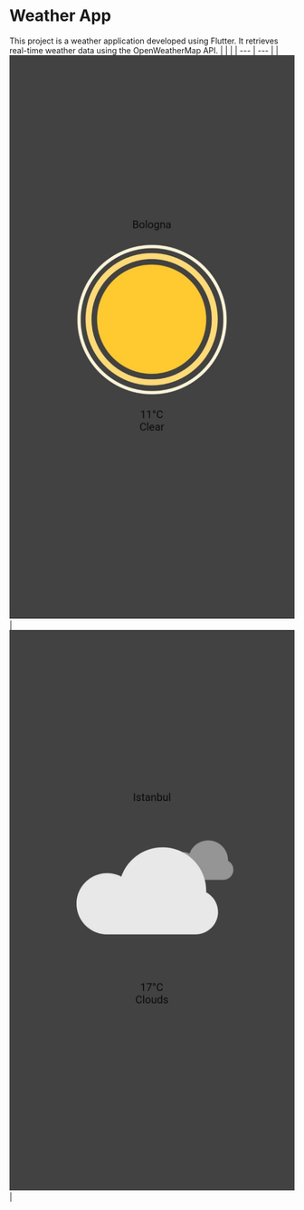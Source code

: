 # Weather App

This project is a weather application developed using Flutter. It retrieves real-time weather data using the OpenWeatherMap API.
|  |  |
| --- | --- |
| <img src="assets/screenshots/weather_app_s1.jpg" width="600"> | <img src="assets/screenshots/weather_app_s3.jpg" width="600"> |
